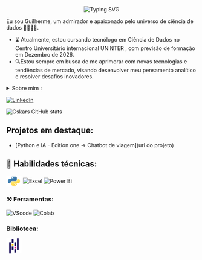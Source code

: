 
<div align="center">
  <img src="https://readme-typing-svg.herokuapp.com?font=Fira+Code&size=26&duration=4000&pause=1000&color=2EBD85&center=true&vCenter=true&width=500&lines=Olá,+Mundo!+🌎;Data+Scientist+em+formação+🧑‍💻" alt="Typing SVG" />
</div>

<p>
  Eu sou Guilherme, um admirador e apaixonado pelo universo de ciência de dados 👩🏻‍💻🤖.

  - ⏳ Atualmente, estou cursando tecnólogo  em Ciência de Dados no Centro Universitário internacional UNINTER , com previsão de formação em Dezembro de 2026.
  - 🔍Estou sempre em busca de me aprimorar com novas tecnologias e tendências de mercado, visando desenvolver meu pensamento analítico e resolver desafios inovadores.
</p>

<!-- Dropdown -->
<details>
  <summary> Sobre mim :</summary>

  - 📍 Tenho 24 anos e atualmente resido  em Campinas, SP. Meu nível atual de inglês é considerado B1, certificado pela "EF Set" que traz uma prova alinhada com o quadro Europeu de referência.
  - 📌 Construindo habilidades em excel, python, power BI e  Power Automate com objetivo de construir  uma base sólida para trabalhar com dados, desde a coleta e armazenamento até a análise e visualização.
  - 🤖 Paralelamente, estou explorando o campo da Inteligência Artificial, focando em técnicas de “engenharia de prompt” para a otimização de geração de insights. O livro "Inteligência Artificial e Chat GPT" de Fabrício Carraro tem sido meu guia fundamental na minha jornada.
 - ☘️ Gosto de sempre estar atento as informações, sempre lendo e buscando informações que contribuam para meu crescimento profissional e pessoal.
</details>


[![LinkedIn](https://img.shields.io/badge/LinkedIn-0077B5?style=for-the-badge&logo=linkedin&logoColor=white)](https://www.linkedin.com/in/guilhermescardazi/?originalSubdomain=br)

![Gskars GitHub stats](https://github-readme-stats.vercel.app/api?username=Gskars&show_icons=true&theme=merko)

## Projetos em destaque:
- [Python e IA - Edition one -> Chatbot de viagem](url do projeto)

## 🚀 Habilidades técnicas:
<div style="flex-basis: 48%;">
<img align="center" alt="Python" height="30" width="40" src="https://raw.githubusercontent.com/devicons/devicon/master/icons/python/python-original.svg">
 <img align="center" alt="Excel" height="30" width="150" src="https://img.shields.io/badge/Microsoft_Excel-217346?style=for-the-badge&logo=microsoft-excel&logoColor=white">
  <img align="center" alt="Power Bi" height="30" width="150" src="https://img.shields.io/badge/power_bi-F2C811?style=for-the-badge&logo=powerbi&logoColor=black">
  </div>
  
 
  <div style="flex-basis: 48%;">
    <h3> ⚒️ Ferramentas:</h3>
    <img align="center" alt="VScode" height="30" width="40" src="https://cdn.jsdelivr.net/gh/devicons/devicon/icons/vscode/vscode-original.svg">
    <img align="center" alt="Colab" height="30" width="100" src="https://img.shields.io/badge/Colab-F9AB00?style=for-the-badge&logo=googlecolab&color=525252">
  </div>
 
  <div style="flex-basis: 48%;">
    <h3>Biblioteca:</h3>
    <img align="center" alt="Pandas" src="https://raw.githubusercontent.com/devicons/devicon/2ae2a900d2f041da66e950e4d48052658d850630/icons/pandas/pandas-original.svg" alt="pandas" width="40" height="40"/>
  </div>
